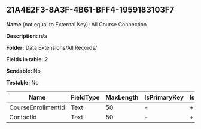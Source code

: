 ## 21A4E2F3-8A3F-4B61-BFF4-1959183103F7

**Name** (not equal to External Key)**:** All Course Connection

**Description:** n/a

**Folder:** Data Extensions/All Records/

**Fields in table:** 2

**Sendable:** No

**Testable:** No

| Name | FieldType | MaxLength | IsPrimaryKey | IsNullable | DefaultValue |
| --- | --- | --- | --- | --- | --- |
| CourseEnrollmentId | Text | 50 | - | + |  |
| ContactId | Text | 50 | - | + |  |

